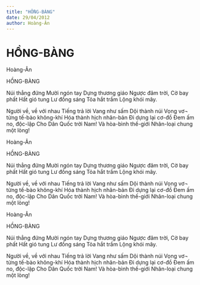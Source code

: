 ```yaml
---
title: "HỒNG-BÀNG"
date: 29/04/2012
author: Hoàng-Ân
---
```


# HỒNG-BÀNG

Hoàng-Ân

HỒNG-BÀNG


Núi thẳng đứng
Mười ngón tay
Dựng thương giáo
Ngược đâm trời,
Cờ bay phất
Hất gió tung
Lư đồng sáng
Tỏa hắt trầm
Lộng khói mây.

Người về, về với nhau
Tiếng trả lời
Vang như sấm
Dội thành núi
Vọng vơ¬ từng tế-bào không-khí
Hóa thành hịch nhân-bản
Đi dựng lại cơ-đồ
Đem ấm no, độc-lập
Cho Dân Quốc trời Nam!
Và hòa-bình thế-giới
Nhân-loại chung một lòng!

Hoàng-Ân

HỒNG-BÀNG


Núi thẳng đứng
Mười ngón tay
Dựng thương giáo
Ngược đâm trời,
Cờ bay phất
Hất gió tung
Lư đồng sáng
Tỏa hắt trầm
Lộng khói mây.

Người về, về với nhau
Tiếng trả lời
Vang như sấm
Dội thành núi
Vọng vơ¬ từng tế-bào không-khí
Hóa thành hịch nhân-bản
Đi dựng lại cơ-đồ
Đem ấm no, độc-lập
Cho Dân Quốc trời Nam!
Và hòa-bình thế-giới
Nhân-loại chung một lòng!

Hoàng-Ân

HỒNG-BÀNG


Núi thẳng đứng
Mười ngón tay
Dựng thương giáo
Ngược đâm trời,
Cờ bay phất
Hất gió tung
Lư đồng sáng
Tỏa hắt trầm
Lộng khói mây.

Người về, về với nhau
Tiếng trả lời
Vang như sấm
Dội thành núi
Vọng vơ¬ từng tế-bào không-khí
Hóa thành hịch nhân-bản
Đi dựng lại cơ-đồ
Đem ấm no, độc-lập
Cho Dân Quốc trời Nam!
Và hòa-bình thế-giới
Nhân-loại chung một lòng!
